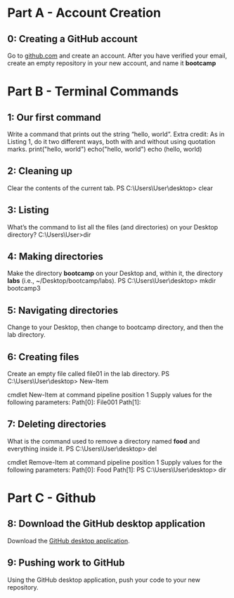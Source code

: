 # Part A - Account Creation


## 0: Creating a GitHub account

Go to [github.com](https://github.com/) and create an account. After you have verified your email, create an empty repository in your new account, and name it **bootcamp**

# Part B - Terminal Commands
  

## 1: Our first command

Write a command that prints out the string “hello, world”. Extra credit: As in Listing 1, do it two different ways, both with and without using quotation marks.
print("hello, world")
echo("hello, world")
echo (hello, world)

## 2: Cleaning up

Clear the contents of the current tab.
PS C:\Users\User\desktop> clear


## 3: Listing

What’s the command to list all the files (and directories) on your Desktop directory? 
C:\Users\User>dir 




## 4: Making directories

Make the directory **bootcamp** on your Desktop and, within it, the directory **labs** (i.e., ~/Desktop/bootcamp/labs).
PS C:\Users\User\desktop> mkdir bootcamp3

## 5: Navigating directories

Change to your Desktop, then change to bootcamp directory, and then the lab directory.


## 6: Creating files

Create an empty file called file01 in the lab directory. 
PS C:\Users\User\desktop> New-Item

cmdlet New-Item at command pipeline position 1
Supply values for the following parameters:
Path[0]: File001
Path[1]:


## 7: Deleting directories

What is the command used to remove a directory named **food** and everything inside it. 
PS C:\Users\User\desktop> del

cmdlet Remove-Item at command pipeline position 1
Supply values for the following parameters:
Path[0]: Food
Path[1]:
PS C:\Users\User\desktop> dir



# Part C - Github 

## 8: Download the GitHub desktop application

Download the [GitHub desktop application](https://desktop.github.com/).

## 9: Pushing work to GitHub

Using the GitHub desktop application, push your code to your new repository.

